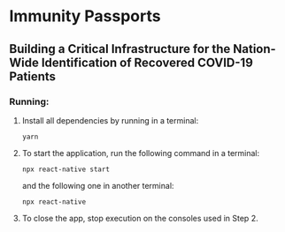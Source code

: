 # Immunity Passports
## Building a Critical Infrastructure for the Nation-Wide Identification of Recovered COVID-19 Patients

### Running:
1. Install all dependencies by running in a terminal:
    ```
    yarn
    ```

2. To start the application, run the following command in a terminal: 
    ```
    npx react-native start
    ```
    and the following one in another terminal:
    ```
    npx react-native 
    ```

3. To close the app, stop execution on the consoles used in Step 2.
